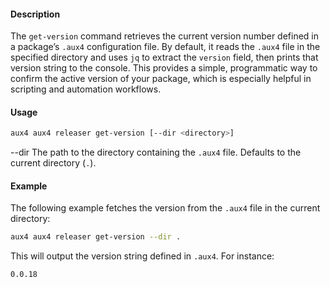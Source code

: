 #### Description

The `get-version` command retrieves the current version number defined in a package’s `.aux4` configuration file. By default, it reads the `.aux4` file in the specified directory and uses `jq` to extract the `version` field, then prints that version string to the console. This provides a simple, programmatic way to confirm the active version of your package, which is especially helpful in scripting and automation workflows.

#### Usage

```bash
aux4 aux4 releaser get-version [--dir <directory>]
```

--dir  The path to the directory containing the `.aux4` file. Defaults to the current directory (`.`).

#### Example

The following example fetches the version from the `.aux4` file in the current directory:

```bash
aux4 aux4 releaser get-version --dir .
```

This will output the version string defined in `.aux4`. For instance:

```text
0.0.18
```